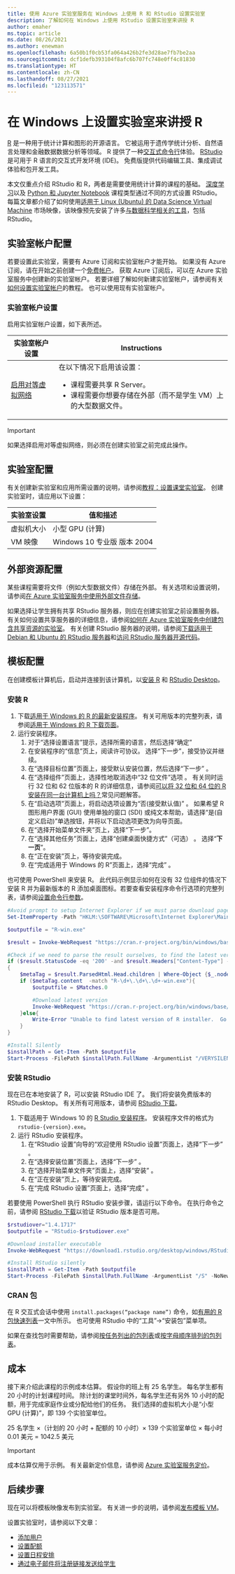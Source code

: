 ```yaml
---
title: 使用 Azure 实验室服务在 Windows 上使用 R 和 RStudio 设置实验室
description: 了解如何在 Windows 上使用 RStudio 设置实验室来讲授 R
author: emaher
ms.topic: article
ms.date: 08/26/2021
ms.author: enewman
ms.openlocfilehash: 6a50b1f0cb53fa064a426b2fe3d28ae7fb7be2aa
ms.sourcegitcommit: dcf1defb393104f8afc6b707fc748e0ff4c81830
ms.translationtype: HT
ms.contentlocale: zh-CN
ms.lasthandoff: 08/27/2021
ms.locfileid: "123113571"
---
```

# <a name="set-up-a-lab-to-teach-r-on-windows"></a>在 Windows 上设置实验室来讲授 R

[R](https://www.r-project.org/about.html) 是一种用于统计计算和图形的开源语言。  它被运用于遗传学统计分析、自然语言处理和金融数据数据分析等领域。  R 提供了一种[交互式命令行](https://cran.r-project.org/doc/manuals/r-release/R-intro.html#Invoking-R-from-the-command-line)体验。  [RStudio](https://www.rstudio.com/products/rstudio/) 是可用于 R 语言的交互式开发环境 (IDE)。  免费版提供代码编辑工具、集成调试体验和包开发工具。

本文仅重点介绍 RStudio 和 R，两者是需要使用统计计算的课程的基础。  [深度学习](class-type-deep-learning-natural-language-processing.md)以及 [Python 和 Jupyter Notebook](class-type-jupyter-notebook.md) 课程类型通过不同的方式设置 RStudio。  每篇文章都介绍了如何使用[适用于 Linux (Ubuntu) 的 Data Science Virtual Machine](https://azuremarketplace.microsoft.com/en-US/marketplace/apps/microsoft-dsvm.ubuntu-1804) 市场映像，该映像预先安装了许多[与数据科学相关的工具](/azure/machine-learning/data-science-virtual-machine/tools-included)，包括 RStudio。  

## <a name="lab-account-configuration"></a>实验室帐户配置

若要设置此实验室，需要有 Azure 订阅和实验室帐户才能开始。 如果没有 Azure 订阅，请在开始之前创建一个[免费帐户](https://azure.microsoft.com/free/)。 获取 Azure 订阅后，可以在 Azure 实验室服务中创建新的实验室帐户。 若要详细了解如何新建实验室帐户，请参阅有关[如何设置实验室帐户](./tutorial-setup-lab-account.md)的教程。 也可以使用现有实验室帐户。

### <a name="lab-account-settings"></a>实验室帐户设置

启用实验室帐户设置，如下表所述。

| 实验室帐户设置 | Instructions |
| -------------------- | ----- |
| [启用对等虚拟网络](how-to-connect-peer-virtual-network.md) | 在以下情况下启用该设置：<ul><li>课程需要共享 R Server。</li><li>课程需要你想要存储在外部（而不是学生 VM）上的大型数据文件。</li></ul> |

> [!IMPORTANT]
> 如果选择启用对等虚拟网络，则必须在创建实验室之前完成此操作。

## <a name="lab-configuration"></a>实验室配置

有关创建新实验室和应用所需设置的说明，请参阅[教程：设置课堂实验室](tutorial-setup-classroom-lab.md)。  创建实验室时，请应用以下设置：

| 实验室设置 | 值和描述 |
| ------------ | ------------------ |
| 虚拟机大小 | 小型 GPU (计算)|
| VM 映像 | Windows 10 专业版 版本 2004 |

## <a name="external-resource-configuration"></a>外部资源配置

某些课程需要将文件（例如大型数据文件）存储在外部。  有关选项和设置说明，请参阅[在 Azure 实验室服务中使用外部文件存储](how-to-attach-external-storage.md)。

如果选择让学生拥有共享 RStudio 服务器，则应在创建实验室之前设置服务器。  有关如何设置共享服务器的详细信息，请参阅[如何在 Azure 实验室服务中创建包含共享资源的实验室](how-to-create-a-lab-with-shared-resource.md)。  有关创建 RStudio 服务器的说明，请参阅[下载适用于 Debian 和 Ubuntu 的 RStudio 服务器](https://www.rstudio.com/products/rstudio/download-server/debian-ubuntu/)和[访问 RStudio 服务器开源代码](https://support.rstudio.com/hc/en-us/articles/200552306-Getting-Started)。

## <a name="template-configuration"></a>模板配置

在创建模板计算机后，启动并连接到该计算机，以[安装 R](https://docs.rstudio.com/resources/install-r/) 和 [RStudio Desktop](https://www.rstudio.com/products/rstudio/download/)。  

### <a name="install-r"></a>安装 R

1. 下载[适用于 Windows 的 R 的最新安装程序](https://cran.r-project.org/bin/windows/base/release.html)。  有关可用版本的完整列表，请参阅[适用于 Windows 的 R 下载页面](https://cran.r-project.org/bin/windows/base/)。
2. 运行安装程序。
    1. 对于“选择设置语言”提示，选择所需的语言，然后选择“确定” 
    2. 在安装程序的“信息”页上，阅读许可协议。  选择“下一步”，接受协议并继续。
    3. 在“选择目标位置”页面上，接受默认安装位置，然后选择“下一步” 。
    4. 在“选择组件”页面上，选择性地取消选中“32 位文件”选项 。  有关同时运行 32 位和 62 位版本的 R 的详细信息，请参阅[可以将 32 位和 64 位的 R 安装在同一台计算机上吗？](https://cran.r-project.org/bin/windows/base/rw-FAQ.html#Can-both-32_002d-and-64_002dbit-R-be-installed-on-the-same-machine_003f)常见问题解答。
    5. 在“启动选项”页面上，将启动选项设置为“否(接受默认值)” 。  如果希望 R 图形用户界面 (GUI) 使用单独的窗口 (SDI) 或纯文本帮助，请选择“是(自定义启动)”单选按钮，并将以下启动选项更改为向导页面。
    6. 在“选择开始菜单文件夹”页上，选择“下一步”。
    7. 在“选择其他任务”页面上，选择“创建桌面快捷方式”（可选） 。  选择“**下一页**”。
    8. 在“正在安装”页上，等待安装完成。
    9. 在“完成适用于 Windows 的 R”页面上，选择“完成” 。

也可使用 PowerShell 来安装 R。  此代码示例显示如何在没有 32 位组件的情况下安装 R 并为最新版本的 R 添加桌面图标。若要查看安装程序命令行选项的完整列表，请参阅[设置命令行参数](https://jrsoftware.org/ishelp/index.php?topic=setupcmdline)。

```powershell
#Avoid prompt to setup Internet Explorer if we must parse download page
Set-ItemProperty -Path "HKLM:\SOFTWARE\Microsoft\Internet Explorer\Main" -Name "DisableFirstRunCustomize" -Value 2

$outputfile = "R-win.exe"

$result = Invoke-WebRequest "https://cran.r-project.org/bin/windows/base/release.html" -OutFile $outputfile -PassThru

#Check if we need to parse the result ourselves, to find the latest version of R
if ($result.StatusCode -eq '200' -and $result.Headers["Content-Type"] -eq 'text/html')
{
    $metaTag = $result.ParsedHtml.Head.children | Where-Object {$_.nodeName -eq 'META'}
    if ($metaTag.content  -match "R-\d+\.\d+\.\d+-win.exe"){
        $outputfile = $Matches.0

        #Download latest version
        Invoke-WebRequest "https://cran.r-project.org/bin/windows/base/$outputfile" -OutFile $outputfile
    }else{
        Write-Error "Unable to find latest version of R installer.  Go to https://cran.r-project.org/bin/windows/base/release.html to download manually."
    }
}

#Install Silently
$installPath = Get-Item -Path $outputfile
Start-Process -FilePath $installPath.FullName -ArgumentList "/VERYSILENT /LOG=r-install.log /NORESTART /COMPONENTS=""main,x64,translations"" /MERGETASKS=""desktopicon"" /LANG=""en""" -NoNewWindow -Wait
```

### <a name="install-rstudio"></a>安装 RStudio

现在已在本地安装了 R，可以安装 RStudio IDE 了。  我们将安装免费版本的 RStudio Desktop。  有关所有可用版本，请参阅 [RStudio 下载](https://www.rstudio.com/products/rstudio/download/)。

1. 下载适用于 Windows 10 的 [R Studio 安装程序](https://www.rstudio.com/products/rstudio/download/#download)。  安装程序文件的格式为 `rstudio-{version}.exe`。  
2. 运行 RStudio 安装程序。
    1. 在“RStudio 设置”向导的“欢迎使用 RStudio 设置”页面上，选择“下一步”  。
    2. 在“选择安装位置”页面上，选择“下一步” 。
    3. 在“选择开始菜单文件夹”页面上，选择“安装” 。
    4. 在“正在安装”页上，等待安装完成。
    5. 在“完成 RStudio 设置”页面上，选择“完成” 。

若要使用 PowerShell 执行 RStudio 安装步骤，请运行以下命令。  在执行命令之前，请参阅 [RStudio 下载](https://www.rstudio.com/products/rstudio/download/)以验证 RStudio 版本是否可用。

```powershell
$rstudiover="1.4.1717"
$outputfile = "RStudio-$rstudiover.exe"

#Download installer executable
Invoke-WebRequest "https://download1.rstudio.org/desktop/windows/RStudio-$rstudiover.exe" -OutFile $outputfile

#Install RStudio silently
$installPath = Get-Item -Path $outputfile
Start-Process -FilePath $installPath.FullName -ArgumentList "/S" -NoNewWindow -Wait
```

### <a name="cran-packages"></a>CRAN 包

在 R 交互式会话中使用 `install.packages(“package name”)` 命令，如[有用的 R 包快速列表](https://support.rstudio.com/hc/articles/201057987-Quick-list-of-useful-R-packages)一文中所示。  也可使用 RStudio 中的“工具”->“安装包”菜单项。

如果在查找包时需要帮助，请参阅[按任务列出的包列表](https://cran.r-project.org/web/views/)或[按字母顺序排列的包列表](https://cloud.r-project.org/web/packages/available_packages_by_name.html)。

## <a name="cost"></a>成本

接下来介绍此课程的示例成本估算。  假设你的班上有 25 名学生。 每名学生都有 20 小时的计划课程时间。  除计划的课堂时间外，每名学生还有另外 10 小时的配额，用于完成家庭作业或分配给他们的任务。  我们选择的虚拟机大小是“小型 GPU (计算)”，即 139 个实验室单位。

25 名学生 &times;（计划的 20 小时 + 配额的 10 小时）&times; 139 个实验室单位 &times; 每小时 0.01 美元 = 1042.5 美元

> [!IMPORTANT]
> 成本估算仅用于示例。  有关最新定价信息，请参阅 [Azure 实验室服务定价](https://azure.microsoft.com/pricing/details/lab-services/)。

## <a name="next-steps"></a>后续步骤

现在可以将模板映像发布到实验室。 有关进一步的说明，请参阅[发布模板 VM](how-to-create-manage-template.md#publish-the-template-vm)。

设置实验室时，请参阅以下文章：

- [添加用户](tutorial-setup-classroom-lab.md#add-users-to-the-lab)
- [设置配额](how-to-configure-student-usage.md#set-quotas-for-users)
- [设置日程安排](tutorial-setup-classroom-lab.md#set-a-schedule-for-the-lab)
- [通过电子邮件将注册链接发送给学生](how-to-configure-student-usage.md#send-invitations-to-users)
